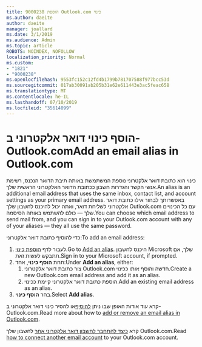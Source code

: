 ```yaml
---
title: הוספת 9000238 Outlook.com כינוי
ms.author: daeite
author: daeite
manager: joallard
ms.date: 3/1/2019
ms.audience: Admin
ms.topic: article
ROBOTS: NOINDEX, NOFOLLOW
localization_priority: Normal
ms.custom:
- "1821"
- "9000238"
ms.openlocfilehash: 9553fc152c12fd4b1799b781707588f977bcc53d
ms.sourcegitcommit: 017ab30091ab205b31e62e611443e3ac5feac658
ms.translationtype: MT
ms.contentlocale: he-IL
ms.lasthandoff: 07/10/2019
ms.locfileid: "35614099"
---
```

# <a name="add-an-email-alias-in-outlookcom"></a><span data-ttu-id="92415-102">הוסף כינוי דואר אלקטרוני ב- Outlook.com</span><span class="sxs-lookup"><span data-stu-id="92415-102">Add an email alias in Outlook.com</span></span>

<span data-ttu-id="92415-103">כינוי הוא כתובת דואר אלקטרוני נוספת המשתמשת באותה תיבת הדואר הנכנס, רשימת אנשי הקשר והגדרות חשבון ככתובת הדואר האלקטרוני הראשית שלך.</span><span class="sxs-lookup"><span data-stu-id="92415-103">An alias is an additional email address that uses the same inbox, contact list, and account settings as your primary email address.</span></span> <span data-ttu-id="92415-104">באפשרותך לבחור אילו כתובת דואר אלקטרוני לשליחת דואר, ואתה יכול להיכנס לחשבון שלך Outlook.com עם כל הכינויים שלך — כולם להשתמש באותה הסיסמה.</span><span class="sxs-lookup"><span data-stu-id="92415-104">You can choose which email address to send mail from, and you can sign in to your Outlook.com account with any of your aliases — they all use the same password.</span></span>

<span data-ttu-id="92415-105">כדי להוסיף כתובת דואר אלקטרוני:</span><span class="sxs-lookup"><span data-stu-id="92415-105">To add an email address:</span></span>

1. <span data-ttu-id="92415-106">לעבור לדף [הוספת כינוי](https://go.microsoft.com/fwlink/p/?linkid=864833).</span><span class="sxs-lookup"><span data-stu-id="92415-106">Go to [Add an alias](https://go.microsoft.com/fwlink/p/?linkid=864833).</span></span> <span data-ttu-id="92415-107">היכנס לחשבון Microsoft שלך, אם תתבקש לעשות זאת.</span><span class="sxs-lookup"><span data-stu-id="92415-107">Sign in to your Microsoft account, if prompted.</span></span>
2. <span data-ttu-id="92415-108">תחת **הוסף כינוי**, אחד:</span><span class="sxs-lookup"><span data-stu-id="92415-108">Under **Add an alias**, either:</span></span>
    1. <span data-ttu-id="92415-109">צור כתובת דואר אלקטרוני Outlook.com חדשה והוסף אותו ככינוי.</span><span class="sxs-lookup"><span data-stu-id="92415-109">Create a new Outlook.com email address and add it as an alias.</span></span>
    2. <span data-ttu-id="92415-110">הוספת כתובת דואר אלקטרוני קיימת ככינוי.</span><span class="sxs-lookup"><span data-stu-id="92415-110">Add an existing email address as an alias.</span></span>
3. <span data-ttu-id="92415-111">בחר **הוסף כינוי**.</span><span class="sxs-lookup"><span data-stu-id="92415-111">Select **Add alias**.</span></span>

<span data-ttu-id="92415-112">קרא עוד אודות האופן שבו ניתן [להוסיף](https://support.office.com/article/459b1989-356d-40fa-a689-8f285b13f1f2?wt.mc_id=Office_Outlook_com_Alchemy)או להסיר כינוי דואר אלקטרוני ב- Outlook.com.</span><span class="sxs-lookup"><span data-stu-id="92415-112">Read more about how to [add or remove an email alias in Outlook.com](https://support.office.com/article/459b1989-356d-40fa-a689-8f285b13f1f2?wt.mc_id=Office_Outlook_com_Alchemy).</span></span>  

<span data-ttu-id="92415-113">קרא [כיצד להתחבר לחשבון דואר אלקטרוני אחר](https://support.office.com/article/c5224df4-5885-4e79-91ba-523aa743f0ba?wt.mc_id=Office_Outlook_com_Alchemy) לחשבון שלך Outlook.com.</span><span class="sxs-lookup"><span data-stu-id="92415-113">Read [how to connect another email account](https://support.office.com/article/c5224df4-5885-4e79-91ba-523aa743f0ba?wt.mc_id=Office_Outlook_com_Alchemy) to your Outlook.com account.</span></span>